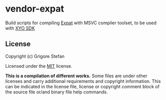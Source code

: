 # vendor-expat

Build scripts for compiling [Expat](https://github.com/libexpat/libexpat) with MSVC compiler toolset, to be used with [XYO SDK](https://github.com/g-stefan/xyo-sdk)

## License

Copyright (c) Grigore Stefan

Licensed under the [MIT](LICENSE) license.

**This is a compilation of different works.**
Some files are under other licenses and carry additional requirements and copyright information.
This can be indicated in the license file, license or copyright comment block of the source file or/and binary file help commands.

